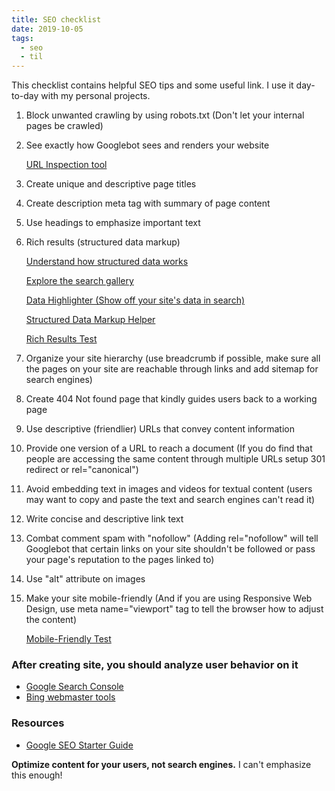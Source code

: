 ```yaml
---
title: SEO checklist
date: 2019-10-05
tags:
  - seo
  - til
---
```


This checklist contains helpful SEO tips and some useful link. I use it day-to-day with my personal projects.

1. Block unwanted crawling by using robots.txt (Don't let your internal pages be crawled)
2. See exactly how Googlebot sees and renders your website

   [URL Inspection tool](https://support.google.com/webmasters/answer/9012289)

3. Create unique and descriptive page titles
4. Create description meta tag with summary of page content
5. Use headings to emphasize important text
6. Rich results (structured data markup)

   [Understand how structured data works](https://developers.google.com/search/docs/guides/intro-structured-data)

   [Explore the search gallery](https://developers.google.com/search/docs/guides/search-gallery)

   [Data Highlighter (Show off your site's data in search)](https://www.google.com/webmasters/tools/data-highlighter)

   [Structured Data Markup Helper](https://www.google.com/webmasters/markup-helper/u/0/)

   [Rich Results Test](https://search.google.com/test/rich-results)

7. Organize your site hierarchy (use breadcrumb if possible, make sure all the pages on your site are reachable through links and add sitemap for search engines)
8. Create 404 Not found page that kindly guides users back to a working page
9. Use descriptive (friendlier) URLs that convey content information
10. Provide one version of a URL to reach a document (If you do find that people are accessing the same content through multiple URLs setup 301 redirect or rel="canonical")
11. Avoid embedding text in images and videos for textual content (users may want to copy and paste the text and search engines can't read it)
12. Write concise and descriptive link text
13. Combat comment spam with "nofollow" (Adding rel="nofollow" will tell Googlebot that certain links on your site shouldn't be followed or pass your page's reputation to the pages linked to)
14. Use "alt" attribute on images
15. Make your site mobile-friendly (And if you are using Responsive Web Design, use meta name="viewport" tag to tell the browser how to adjust the content)

    [Mobile-Friendly Test](https://search.google.com/test/mobile-friendly)

### After creating site, you should analyze user behavior on it

- [Google Search Console](https://www.google.com/webmasters/tools/home)
- [Bing webmaster tools](https://www.bing.com/toolbox/webmaster)

### Resources

- [Google SEO Starter Guide](https://support.google.com/webmasters/answer/7451184?hl=en)

**Optimize content for your users, not search engines.** I can't emphasize this enough!
